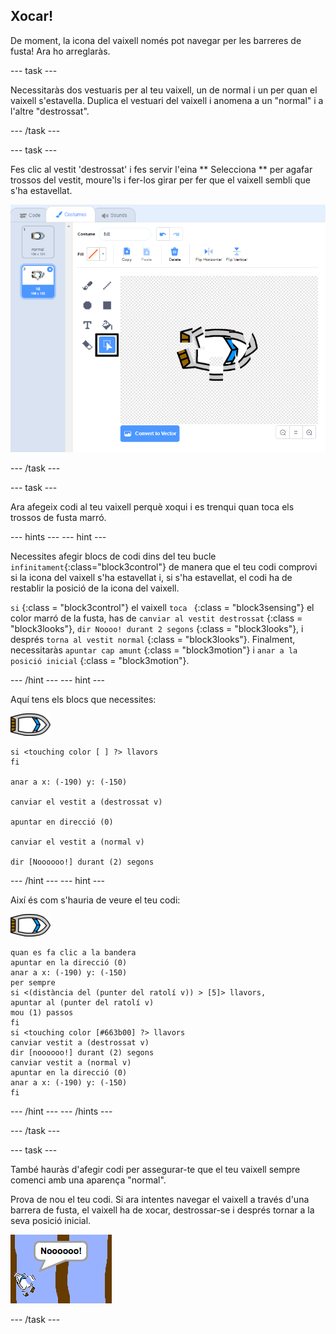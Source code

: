 ## Xocar!

De moment, la icona del vaixell només pot navegar per les barreres de fusta! Ara ho arreglaràs.

\--- task \---

Necessitaràs dos vestuaris per al teu vaixell, un de normal i un per quan el vaixell s'estavella. Duplica el vestuari del vaixell i anomena a un "normal" i a l'altre "destrossat".

\--- /task \---

\--- task \---

Fes clic al vestit 'destrossat' i fes servir l'eina ** Selecciona ** per agafar trossos del vestit, moure'ls i fer-los girar per fer que el vaixell sembli que s'ha estavellat.

![screenshot](images/boat-hit-costume-annotated.png)

\--- /task \---

\--- task \---

Ara afegeix codi al teu vaixell perquè xoqui i es trenqui quan toca els trossos de fusta marró.

\--- hints \--- \--- hint \---

Necessites afegir blocs de codi dins del teu bucle `infinitament`{:class="block3control"} de manera que el teu codi comprovi si la icona del vaixell s'ha estavellat i, si s'ha estavellat, el codi ha de restablir la posició de la icona del vaixell.

` si ` {:class = "block3control"} el vaixell `toca ` {:class = "block3sensing"} el color marró de la fusta, has de ` canviar al vestit destrossat ` {:class = "block3looks"}, ` dir Noooo! durant 2 segons ` {:class = "block3looks"}, i després ` torna al vestit normal ` {:class = "block3looks"}. Finalment, necessitaràs ` apuntar cap amunt ` {:class = "block3motion"} i ` anar a la posició inicial ` {:class = "block3motion"}.

\--- /hint \--- \--- hint \---

Aquí tens els blocs que necessites:

![icona-vaixell](images/boat_resize.png)

```blocks3
si <touching color [ ] ?> llavors
fi

anar a x: (-190) y: (-150)

canviar el vestit a (destrossat v)

apuntar en direcció (0)

canviar el vestit a (normal v)

dir [Noooooo!] durant (2) segons
```

\--- /hint \--- \--- hint \---

Així és com s'hauria de veure el teu codi:

![icona-vaixell](images/boat_resize.png)

```blocks3
quan es fa clic a la bandera
apuntar en la direcció (0)
anar a x: (-190) y: (-150)
per sempre
si <(distància del (punter del ratolí v)) > [5]> llavors,
apuntar al (punter del ratolí v)
mou (1) passos
fi
si <touching color [#663b00] ?> llavors
canviar vestit a (destrossat v)
dir [noooooo!] durant (2) segons
canviar vestit a (normal v)
apuntar en la direcció (0)
anar a x: (-190) y: (-150)
fi
```

\--- /hint \--- \--- /hints \---

\--- /task \---

\--- task \---

També hauràs d'afegir codi per assegurar-te que el teu vaixell sempre comenci amb una aparença "normal".

Prova de nou el teu codi. Si ara intentes navegar el vaixell a través d'una barrera de fusta, el vaixell ha de xocar, destrossar-se i després tornar a la seva posició inicial.

![captura de pantalla](images/boat-crash.png)

\--- /task \---